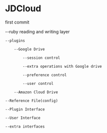 # JDCloud
first commit

--ruby reading and writing layer

	--plugins

		--Google Drive

			--session control
			
			--extra operations with Google drive

			--preference control

			--user control

		--Amazon Cloud Drive
	
	--Reference File(config)

	--Plugin Interface

	--User Interface
	
	--extra interfaces
